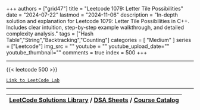 
+++
authors = ["grid47"]
title = "Leetcode 1079: Letter Tile Possibilities"
date = "2024-07-22"
lastmod = "2024-11-06"
description = "In-depth solution and explanation for Leetcode 1079: Letter Tile Possibilities in C++. Includes clear intuition, step-by-step example walkthrough, and detailed complexity analysis."
tags = ["Hash Table","String","Backtracking","Counting"]
categories = [
    "Medium"
]
series = ["Leetcode"]
img_src = ""
youtube = ""
youtube_upload_date=""
youtube_thumbnail=""
comments = true
index = 500
+++



---
{{< leetcode 500 >}}

[`Link to LeetCode Lab`](https://leetcode.com/problems/letter-tile-possibilities/description/)

---

| [LeetCode Solutions Library](https://grid47.xyz/leetcode/) / [DSA Sheets](https://grid47.xyz/sheets/) / [Course Catalog](https://grid47.xyz/courses/) |
| --- |
